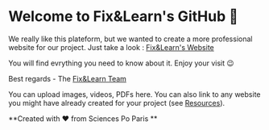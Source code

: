 # Welcome to Fix&Learn's GitHub 🙂

We really like this plateform, but we wanted to create a more professional website for our project. 
Just take a look : [Fix&Learn's Website](https://fixandlearn.wixsite.com/fixandlearn) 

You will find evrything you need to know about it. Enjoy your visit 😉 

Best regards - The [Fix&Learn Team](https://thegreattransition.github.io/group28-9mMyhwrsoz/about) 

You can upload images, videos, PDFs here. You can also link to any website you might have already created for your project (see [Resources](resources.md)).

**Created with ❤️ from Sciences Po Paris **
